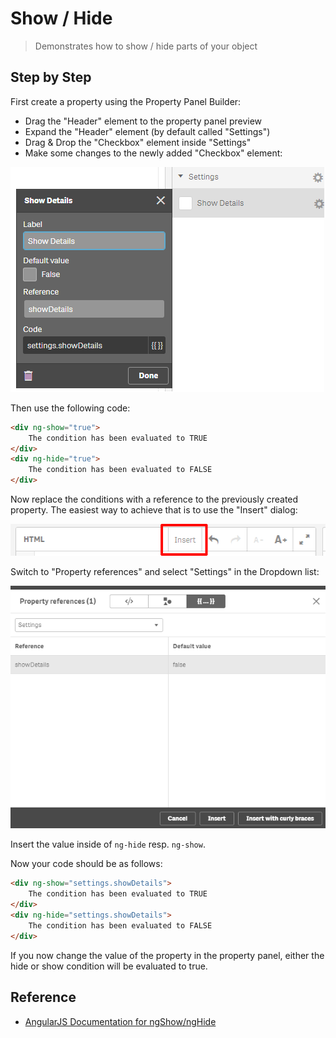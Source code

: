 # Show / Hide

> Demonstrates how to show / hide parts of your object


## Step by Step

First create a property using the Property Panel Builder:

- Drag the "Header" element to the property panel preview
- Expand the "Header" element (by default called "Settings")
- Drag & Drop the "Checkbox" element inside "Settings"
- Make some changes to the newly added "Checkbox" element:

![Property settings](images/show-hide-settings.png)

Then use the following code:

```html
<div ng-show="true">
	The condition has been evaluated to TRUE
</div>
<div ng-hide="true">
	The condition has been evaluated to FALSE
</div>
```

Now replace the conditions with a reference to the previously created property. The easiest way to achieve that is to use the "Insert" dialog:

![Insert dialog](images/dialog-insert.png)

Switch to "Property references" and select "Settings" in the Dropdown list:

![Insert dialog](images/dialog-insert-properties.png)

Insert the value inside of `ng-hide` resp. `ng-show`.

Now your code should be as follows:

```html
<div ng-show="settings.showDetails">
	The condition has been evaluated to TRUE
</div>
<div ng-hide="settings.showDetails">
	The condition has been evaluated to FALSE
</div>
```

If you now change the value of the property in the property panel, either the hide or show condition will be evaluated to true.

## Reference

- [AngularJS Documentation for ngShow/ngHide](https://docs.angularjs.org/api/ng/directive/ngShow)